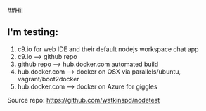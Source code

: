 ##Hi!

## I'm testing:
1. c9.io for web IDE and their default nodejs workspace chat app
2. c9.io --> github repo
3. github repo --> hub.docker.com automated build
4. hub.docker.com --> docker on OSX via parallels/ubuntu, vagrant/boot2docker
5. hub.docker.com --> docker on Azure for giggles

Source repo: https://github.com/watkinspd/nodetest

